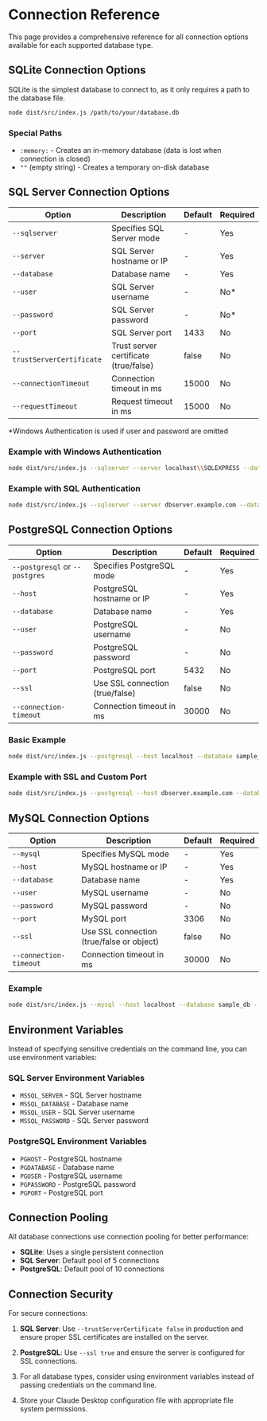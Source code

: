 # Connection Reference

This page provides a comprehensive reference for all connection options available for each supported database type.

## SQLite Connection Options

SQLite is the simplest database to connect to, as it only requires a path to the database file.

```bash
node dist/src/index.js /path/to/your/database.db
```

### Special Paths

- `:memory:` - Creates an in-memory database (data is lost when connection is closed)
- `""` (empty string) - Creates a temporary on-disk database

## SQL Server Connection Options

| Option | Description | Default | Required |
|--------|-------------|---------|----------|
| `--sqlserver` | Specifies SQL Server mode | - | Yes |
| `--server` | SQL Server hostname or IP | - | Yes |
| `--database` | Database name | - | Yes |
| `--user` | SQL Server username | - | No* |
| `--password` | SQL Server password | - | No* |
| `--port` | SQL Server port | 1433 | No |
| `--trustServerCertificate` | Trust server certificate (true/false) | false | No |
| `--connectionTimeout` | Connection timeout in ms | 15000 | No |
| `--requestTimeout` | Request timeout in ms | 15000 | No |

*Windows Authentication is used if user and password are omitted

### Example with Windows Authentication

```bash
node dist/src/index.js --sqlserver --server localhost\\SQLEXPRESS --database Northwind
```

### Example with SQL Authentication

```bash
node dist/src/index.js --sqlserver --server dbserver.example.com --database Northwind --user sa --password P@ssw0rd --port 1433
```

## PostgreSQL Connection Options

| Option | Description | Default | Required |
|--------|-------------|---------|----------|
| `--postgresql` or `--postgres` | Specifies PostgreSQL mode | - | Yes |
| `--host` | PostgreSQL hostname or IP | - | Yes |
| `--database` | Database name | - | Yes |
| `--user` | PostgreSQL username | - | No |
| `--password` | PostgreSQL password | - | No |
| `--port` | PostgreSQL port | 5432 | No |
| `--ssl` | Use SSL connection (true/false) | false | No |
| `--connection-timeout` | Connection timeout in ms | 30000 | No |

### Basic Example

```bash
node dist/src/index.js --postgresql --host localhost --database sample_db --user postgres --password secret
```

### Example with SSL and Custom Port

```bash
node dist/src/index.js --postgresql --host dbserver.example.com --database sample_db --user appuser --password Secure123! --port 5433 --ssl true
```

## MySQL Connection Options

| Option | Description | Default | Required |
|--------|-------------|---------|----------|
| `--mysql` | Specifies MySQL mode | - | Yes |
| `--host` | MySQL hostname or IP | - | Yes |
| `--database` | Database name | - | Yes |
| `--user` | MySQL username | - | No |
| `--password` | MySQL password | - | No |
| `--port` | MySQL port | 3306 | No |
| `--ssl` | Use SSL connection (true/false or object) | false | No |
| `--connection-timeout` | Connection timeout in ms | 30000 | No |

### Example

```bash
node dist/src/index.js --mysql --host localhost --database sample_db --port 3306 --user root --password secret
```

## Environment Variables

Instead of specifying sensitive credentials on the command line, you can use environment variables:

### SQL Server Environment Variables

- `MSSQL_SERVER` - SQL Server hostname
- `MSSQL_DATABASE` - Database name
- `MSSQL_USER` - SQL Server username
- `MSSQL_PASSWORD` - SQL Server password

### PostgreSQL Environment Variables

- `PGHOST` - PostgreSQL hostname
- `PGDATABASE` - Database name
- `PGUSER` - PostgreSQL username
- `PGPASSWORD` - PostgreSQL password
- `PGPORT` - PostgreSQL port

## Connection Pooling

All database connections use connection pooling for better performance:

- **SQLite**: Uses a single persistent connection
- **SQL Server**: Default pool of 5 connections
- **PostgreSQL**: Default pool of 10 connections

## Connection Security

For secure connections:

1. **SQL Server**: Use `--trustServerCertificate false` in production and ensure proper SSL certificates are installed on the server.

2. **PostgreSQL**: Use `--ssl true` and ensure the server is configured for SSL connections.

3. For all database types, consider using environment variables instead of passing credentials on the command line.

4. Store your Claude Desktop configuration file with appropriate file system permissions. 